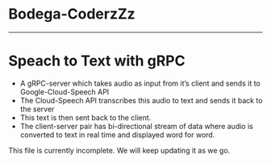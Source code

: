 # Bodega-CoderzZz
---
# Speach to Text with gRPC

- A gRPC-server which takes audio as input from it’s client and sends it to Google-Cloud-Speech API
- The Cloud-Speech API transcribes this audio to text and sends it back to the server
- This text is then sent back to the client.
- The client-server pair has bi-directional stream of data where audio is converted to text in real time and displayed word for word.

This file is currently incomplete. We will keep updating it as we go.
